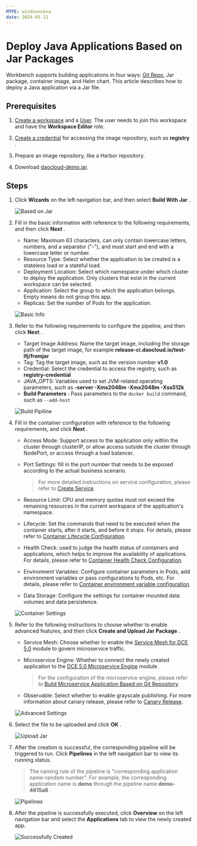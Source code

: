```yaml
---
MTPE: windsonsesa
date: 2024-05-11
---
```


# Deploy Java Applications Based on Jar Packages

Workbench supports building applications in four ways: [Git Repo](create-app-git.md), Jar package, container image, and Helm chart. This article describes how to deploy a Java application via a Jar file.

## Prerequisites

1. [Create a workspace](../../../ghippo/user-guide/workspace/workspace.md) and a [User](../../../ghippo/user-guide/access-control/user.md). The user needs to join this workspace and have the __Workspace Editor__ role.

2. [Create a credential](../pipeline/credential.md) for accessing the image repository, such as __registry__ .

3. Prepare an image repository, like a Harbor repository.

4. Download [daocloud-demo.jar](https://github.com/huoyinghao/filedownload/raw/main/daocloud-demo.jar).

## Steps

1. Click __Wizards__ on the left navigation bar, and then select __Build With Jar__ .

    ![Based on Jar](https://docs.daocloud.io/daocloud-docs-images/docs/en/docs/amamba/images/jar01.png)

2. Fill in the basic information with reference to the following requirements, and then click __Next__ .

    - Name: Maximum 63 characters, can only contain lowercase letters, numbers, and a separator ("-"), and must start and end with a lowercase letter or number.
    - Resource Type: Select whether the application to be created is a stateless load or a stateful load.
    - Deployment Location: Select which namespace under which cluster to deploy the application. Only clusters that exist in the current workspace can be selected.
    - Application: Select the group to which the application belongs. Empty means do not group this app.
    - Replicas: Set the number of Pods for the application.

    ![Basic Info](https://docs.daocloud.io/daocloud-docs-images/docs/en/docs/amamba/images/jar02.png)

3. Refer to the following requirements to configure the pipeline, and then click __Next__ .

    - Target Image Address: Name the target image, including the storage path of the target image, for example __release-ci.daocloud.io/test-lfj/fromjar__
    - Tag: Tag the target image, such as the version number __v1.0__
    - Credential: Select the credential to access the registry, such as __registry-credential__
    - JAVA_OPTS: Variables used to set JVM-related operating parameters, such as __-server -Xms2048m -Xmx2048m -Xss512k__
    - **Build Parameters** : Pass parameters to the `docker build` command, such as `--add-host`

    ![Build Pipiline](https://docs.daocloud.io/daocloud-docs-images/docs/en/docs/amamba/images/jar03.png)

4. Fill in the container configuration with reference to the following requirements, and click __Next__ .

    - Access Mode: Support access to the application only within the cluster through clusterIP, or allow access outside the cluster through NodePort, or access through a load balancer.
    - Port Settings: fill in the port number that needs to be exposed according to the actual business scenario.

        > For more detailed instructions on service configuration, please refer to [Create Service](../../../kpanda/user-guide/network/create-services.md).

    - Resource Limit: CPU and memory quotas must not exceed the remaining resources in the current workspace of the application's namespace.

    - Lifecycle: Set the commands that need to be executed when the container starts, after it starts, and before it stops. For details, please refer to [Container Lifecycle Configuration](../../../kpanda/user-guide/workloads/pod-config/lifecycle.md).

    - Health Check: used to judge the health status of containers and applications, which helps to improve the availability of applications. For details, please refer to [Container Health Check Configuration](../../../kpanda/user-guide/workloads/pod-config/health-check.md).

    - Environment Variables: Configure container parameters in Pods, add environment variables or pass configurations to Pods, etc. For details, please refer to [Container environment variable configuration](../../../kpanda/user-guide/workloads/pod-config/env-variables.md).

    - Data Storage: Configure the settings for container mounted data volumes and data persistence.

    ![Container Settings](https://docs.daocloud.io/daocloud-docs-images/docs/en/docs/amamba/images/jar04.png)

5. Refer to the following instructions to choose whether to enable advanced features, and then click __Create and Upload Jar Package__ .

    - Service Mesh: Choose whether to enable the [Service Mesh for DCE 5.0](../../../mspider/intro/index.md) module to govern microservice traffic.
    - Microservice Engine: Whether to connect the newly created application to the [DCE 5.0 Microservice Engine](../../../skoala/intro/index.md) module.
        
        > For the configuration of the microservice engine, please refer to [Build Microservice Application Based on Git Repository](create-app-git.md).
    
    - Observable: Select whether to enable grayscale publishing. For more information about canary release, please refer to [Canary Release](../release/canary.md).

    ![Advanced Settings](https://docs.daocloud.io/daocloud-docs-images/docs/en/docs/amamba/images/jar05.png)

6. Select the file to be uploaded and click __OK__ .

    ![Upload Jar](https://docs.daocloud.io/daocloud-docs-images/docs/en/docs/amamba/images/jar06.png)

7. After the creation is successful, the corresponding pipeline will be triggered to run. Click __Pipelines__ in the left navigation bar to view its running status.

    > The naming rule of the pipeline is "corresponding application name-random number". For example, the corresponding application name is __demo__ through the pipeline name __demo-4615a8__ .

    ![Pipelines](https://docs.daocloud.io/daocloud-docs-images/docs/en/docs/amamba/images/jar07.png)

8. After the pipeline is successfully executed, click __Overview__ on the left navigation bar and select the __Applications__ tab to view the newly created app.

    ![Successfully Created](https://docs.daocloud.io/daocloud-docs-images/docs/en/docs/amamba/images/jar08.png)
